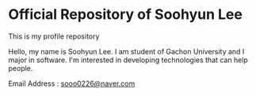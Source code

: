# Official Repository of Soohyun Lee
This is my profile repository

Hello, my name is Soohyun Lee. I am student of Gachon University and I major in software. 
I'm interested in developing technologies that can help people. 

Email Address : sooo0226@naver.com
